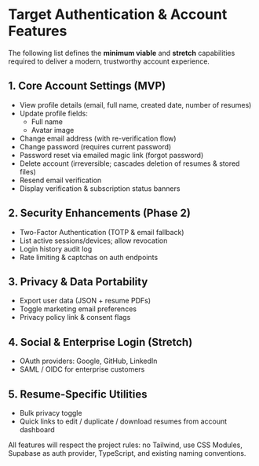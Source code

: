 # Target Authentication & Account Features

The following list defines the **minimum viable** and **stretch** capabilities required to deliver a modern, trustworthy account experience.

## 1. Core Account Settings (MVP)

- View profile details (email, full name, created date, number of resumes)
- Update profile fields:
  - Full name
  - Avatar image
- Change email address (with re-verification flow)
- Change password (requires current password)
- Password reset via emailed magic link (forgot password)
- Delete account (irreversible; cascades deletion of resumes & stored files)
- Resend email verification
- Display verification & subscription status banners

## 2. Security Enhancements (Phase 2)

- Two-Factor Authentication (TOTP & email fallback)
- List active sessions/devices; allow revocation
- Login history audit log
- Rate limiting & captchas on auth endpoints

## 3. Privacy & Data Portability

- Export user data (JSON + resume PDFs)
- Toggle marketing email preferences
- Privacy policy link & consent flags

## 4. Social & Enterprise Login (Stretch)

- OAuth providers: Google, GitHub, LinkedIn
- SAML / OIDC for enterprise customers

## 5. Resume-Specific Utilities

- Bulk privacy toggle
- Quick links to edit / duplicate / download resumes from account dashboard

All features will respect the project rules: no Tailwind, use CSS Modules, Supabase as auth provider, TypeScript, and existing naming conventions.